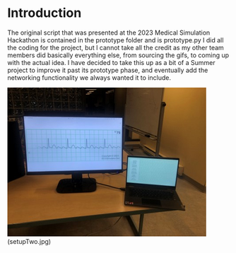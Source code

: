 # Introduction
The original script that was presented at the 2023 Medical Simulation Hackathon is contained in the prototype folder and is prototype.py
I did all the coding for the project, but I cannot take all the credit as my other team members did basically everything else, from
sourcing the gifs, to coming up with the actual idea. I have decided to take this up as a bit of a Summer project to improve it past
its prototype phase, and eventually add the networking functionality we always wanted it to include. 

![Original Setup](setupOne.jpg)(setupTwo.jpg)
